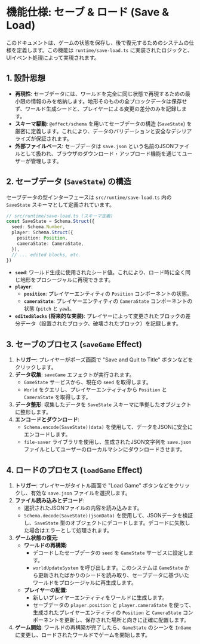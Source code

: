 # 機能仕様: セーブ & ロード (Save & Load)

このドキュメントは、ゲームの状態を保存し、後で復元するためのシステムの仕様を定義します。この機能は `runtime/save-load.ts` に実装されたロジックと、UIイベント処理によって実現されます。

## 1. 設計思想

- **再現性**: セーブデータには、ワールドを完全に同じ状態で再現するための最小限の情報のみを格納します。地形そのものの全ブロックデータは保存せず、ワールド生成シードと、プレイヤーによる変更の差分のみを記録します。
- **スキーマ駆動**: `@effect/schema` を用いてセーブデータの構造 (`SaveState`) を厳密に定義します。これにより、データのバリデーションと安全なデシリアライズが保証されます。
- **外部ファイルベース**: セーブデータは `save.json` という名前のJSONファイルとして扱われ、ブラウザのダウンロード・アップロード機能を通じてユーザーが管理します。

## 2. セーブデータ (`SaveState`) の構造

セーブデータの型インターフェースは `src/runtime/save-load.ts` 内の `SaveState` スキーマとして定義されています。

```typescript
// src/runtime/save-load.ts (スキーマ定義)
const SaveState = Schema.Struct({
  seed: Schema.Number,
  player: Schema.Struct({
    position: Position,
    cameraState: CameraState,
  }),
  // ... edited blocks, etc.
})
```

- **`seed`**: ワールド生成に使用されたシード値。これにより、ロード時に全く同じ地形をプロシージャルに再現できます。
- **`player`**:
  - **`position`**: プレイヤーエンティティの `Position` コンポーネントの状態。
  - **`cameraState`**: プレイヤーエンティティの `CameraState` コンポーネントの状態 (`pitch` と `yaw`)。
- **`editedBlocks` (将来的な実装)**: プレイヤーによって変更されたブロックの差分データ（設置されたブロック、破壊されたブロック）を記録します。

## 3. セーブのプロセス (`saveGame` Effect)

1.  **トリガー**: プレイヤーがポーズ画面で "Save and Quit to Title" ボタンなどをクリックします。
2.  **データ収集**: `saveGame` エフェクトが実行されます。
    - `GameState` サービスから、現在の `seed` を取得します。
    - `World` をクエリし、プレイヤーエンティティから `Position` と `CameraState` を取得します。
3.  **データ整形**: 収集したデータを `SaveState` スキーマに準拠したオブジェクトに整形します。
4.  **エンコードとダウンロード**:
    - `Schema.encode(SaveState)(data)` を使用して、データをJSONに安全にエンコードします。
    - `file-saver` ライブラリを使用し、生成されたJSON文字列を `save.json` ファイルとしてユーザーのローカルマシンにダウンロードさせます。

## 4. ロードのプロセス (`loadGame` Effect)

1.  **トリガー**: プレイヤーがタイトル画面で "Load Game" ボタンなどをクリックし、有効な `save.json` ファイルを選択します。
2.  **ファイル読み込みとデコード**:
    - 選択されたJSONファイルの内容を読み込みます。
    - `Schema.decode(SaveState)(jsonData)` を使用して、JSONデータを検証し、`SaveState` 型のオブジェクトにデコードします。デコードに失敗した場合はエラーとして処理されます。
3.  **ゲーム状態の復元**:
    - **ワールドの再構築**:
      - デコードしたセーブデータの `seed` を `GameState` サービスに設定します。
      - `worldUpdateSystem` を呼び出します。このシステムは `GameState` から更新されたばかりのシードを読み取り、セーブデータに基づいたワールドをプロシージャルに再生成します。
    - **プレイヤーの配置**:
      - 新しいプレイヤーエンティティをワールドに生成します。
      - セーブデータの `player.position` と `player.cameraState` を使って、生成されたプレイヤーエンティティの `Position` と `CameraState` コンポーネントを更新し、保存された場所と向きに正確に配置します。
4.  **ゲーム開始**: ワールドの再構築が完了したら、`GameState` のシーンを `InGame` に変更し、ロードされたワールドでゲームを開始します。
